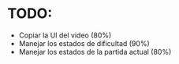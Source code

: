 # TODO:
- Copiar la UI del video (80%)
- Manejar los estados de dificultad (90%)
- Manejar los estados de la partida actual (80%)